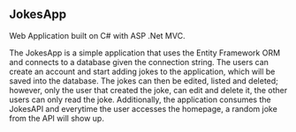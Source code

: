 ## JokesApp

Web Application built on C# with ASP .Net MVC.

The JokesApp is a simple application that uses the Entity Framework ORM and connects to a database given the connection string. The users can create an account and start adding jokes to the application, which will be saved into the database. The jokes can then be edited, listed and deleted; however, only the user that created the joke, can edit and delete it, the other users can only read the joke. 
Additionally, the application consumes the JokesAPI and everytime the user accesses the homepage, a random joke from the API will show up.
